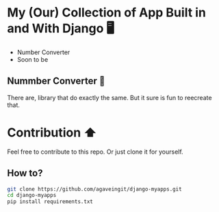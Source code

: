 # My (Our) Collection of App Built in and With Django 🖥️

- Number Converter
- Soon to be

## Nummber Converter 🔢

There are, library that do exactly the same. But it sure is fun to reecreate that.

# Contribution ⬆️

Feel free to contribute to this repo. Or just clone it for yourself.

## How to?

```bash
git clone https://github.com/agaveingit/django-myapps.git
cd django-myapps
pip install requirements.txt
```
